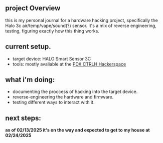 ## project Overview
this is my personal journal for a hardware hacking project, specifically the Halo 3c air/temp/vape/sound(?) sensor.
it's a mix of reverse engineering, testing, figuring exactly how this thing works.

## current setup.
- target device: HALO Smart Sensor 3C
- tools: mostly avaliable at the [PDX CTRLH Hackerspace](https://pdxhackerspace.org)

## what i'm doing:
- documenting the proccess of hacking into the target device.
- reverse-engineering the hardware and firmware.
- testing different ways to interact with it.

## next steps:
**as of 02/13/2025 it's on the way and expected to get to my house at 02/24/2025**
